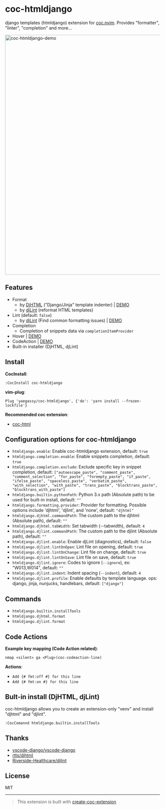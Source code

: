 # coc-htmldjango

django templates (htmldjango) extension for [coc.nvim](https://github.com/neoclide/coc.nvim). Provides "formatter", "linter", "completion" and more...

<img width="780" alt="coc-htmldjango-demo" src="https://user-images.githubusercontent.com/188642/122695829-83909380-d27c-11eb-84fa-a19fd46ddca7.gif">

## Features

- Format
  - by [DjHTML](https://github.com/rtts/djhtml) ("Django/Jinja" template indenter) | [DEMO](https://github.com/yaegassy/coc-htmldjango/pull/2)
  - by [djLint](https://github.com/Riverside-Healthcare/djlint) (reformat HTML templates)
- Lint (default: `false`)
  - by [djLint](https://github.com/Riverside-Healthcare/djlint) (Find common formatting issues) | [DEMO](https://github.com/yaegassy/coc-htmldjango/pull/6)
- Completion
  - Completion of snippets data via `completionItemProvider`
- Hover | [DEMO](https://github.com/yaegassy/coc-htmldjango/pull/1)
- CodeAction | [DEMO](https://github.com/yaegassy/coc-htmldjango/pull/3)
- Built-in installer (DjHTML, djLint)

## Install

**CocInstall**:

```vim
:CocInstall coc-htmldjango
```

**vim-plug**:

```vim
Plug 'yaegassy/coc-htmldjango', {'do': 'yarn install --frozen-lockfile'}
```

**Recommended coc extension**:

- [coc-html](https://github.com/neoclide/coc-html)

## Configuration options for coc-htmldjango

- `htmldjango.enable`: Enable coc-htmldjango extension, default: `true`
- `htmldjango.completion.enable`: Enable snippets completion, default: `true`
- `htmldjango.completion.exclude`: Exclude specific key in snippet completion, default: `["autoescape_paste", "comment_paste", "comment_selection", "for_paste", "forempty_paste", "if_paste", "ifelse_paste", "spaceless_paste", "verbatim_paste", "with_selection", "with_paste", "trans_paste", "blocktrans_paste", "blocktrans_with_paste"]`
- `htmldjango.builtin.pythonPath`: Python 3.x path (Absolute path) to be used for built-in install, default: `""`
- `htmldjango.formatting.provider`: Provider for formatting. Possible options include 'djhtml', 'djlint', and 'none', default: `"djhtml"`
- `htmldjango.djhtml.commandPath`: The custom path to the djhtml (Absolute path), default: `""`
- `htmldjango.djhtml.tabWidth`: Set tabwidth (--tabwidth), default: `4`
- `htmldjango.djlint.commandPath`: The custom path to the djlint (Absolute path), default: `""`
- `htmldjango.djlint.enable`: Enable djLint (diagnostics), default: `false`
- `htmldjango.djlint.lintOnOpen`: Lint file on opening, default: `true`
- `htmldjango.djlint.lintOnChange`: Lint file on change, default: `true`
- `htmldjango.djlint.lintOnSave`: Lint file on save, default: `true`
- `htmldjango.djlint.ignore`: Codes to ignore (`--ignore`), ex: "W013,W014", default: `""`
- `htmldjango.djlint.indent`: Indent spacing (`--indent`), default: `4`
- `htmldjango.djlint.profile`: Enable defaults by template language. ops: django, jinja, nunjucks, handlebars, default: `["django"]`

## Commands

- `htmldjango.builtin.installTools`
- `htmldjango.djhtml.format`
- `htmldjango.djlint.format`

## Code Actions

**Example key mapping (Code Action related)**:

```vim
nmap <silent> ga <Plug>(coc-codeaction-line)
```

**Actions**:

- `Add {# fmt:off #} for this line`
- `Add {# fmt:on #} for this line`

## Bult-in install (DjHTML, djLint)

coc-htmldjango allows you to create an extension-only "venv" and install "djhtml" and "djlint".

```vim
:CocComannd htmldjango.builtin.installTools
```

## Thanks

- [vscode-django/vscode-django](https://github.com/vscode-django/vscode-django)
- [rtts/djhtml](https://github.com/rtts/djhtml)
- [Riverside-Healthcare/djlint](https://github.com/Riverside-Healthcare/djlint)

## License

MIT

---

> This extension is built with [create-coc-extension](https://github.com/fannheyward/create-coc-extension)
